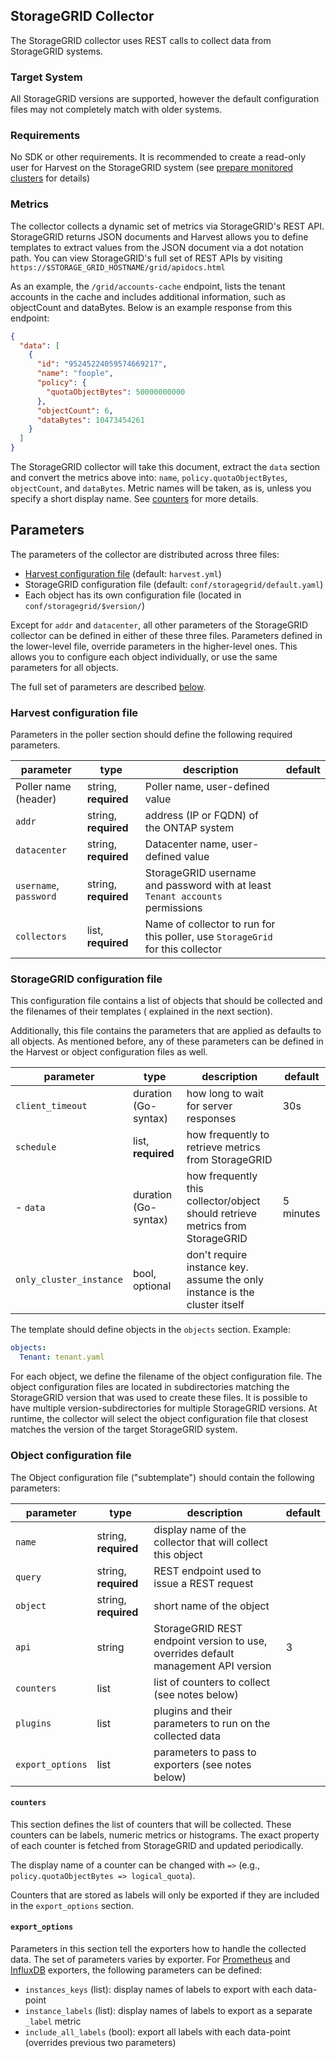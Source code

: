 ## StorageGRID Collector

The StorageGRID collector uses REST calls to collect data from StorageGRID systems.

### Target System

All StorageGRID versions are supported, however the default configuration files may not completely match with older
systems.

### Requirements

No SDK or other requirements. It is recommended to create a read-only user for Harvest on the StorageGRID system (see
[prepare monitored clusters](prepare-storagegrid-clusters.md) for details)

### Metrics

The collector collects a dynamic set of metrics via StorageGRID's REST API. StorageGRID returns JSON documents and
Harvest allows you to define templates to extract values from the JSON document via a dot notation path. You can view
StorageGRID's full set of REST APIs by visiting `https://$STORAGE_GRID_HOSTNAME/grid/apidocs.html`

As an example, the `/grid/accounts-cache` endpoint, lists the tenant accounts in the cache and includes additional
information, such as objectCount and dataBytes. Below is an example response from this endpoint:

```json
{
  "data": [
    {
      "id": "95245224059574669217",
      "name": "foople",
      "policy": {
        "quotaObjectBytes": 50000000000
      },
      "objectCount": 6,
      "dataBytes": 10473454261
    }
  ]
}
```

The StorageGRID collector will take this document, extract the `data` section and convert the metrics above
into: `name`, `policy.quotaObjectBytes`, `objectCount`, and `dataBytes`. Metric names will be taken, as is, unless you
specify a short display name. See [counters](configure-templates.md#counters) for more details.

## Parameters

The parameters of the collector are distributed across three files:

- [Harvest configuration file](configure-harvest-basic.md#pollers) (default: `harvest.yml`)
- StorageGRID configuration file (default: `conf/storagegrid/default.yaml`)
- Each object has its own configuration file (located in `conf/storagegrid/$version/`)

Except for `addr` and `datacenter`, all other parameters of the StorageGRID collector can be
defined in either of these three files. Parameters defined in the lower-level file, override parameters in the
higher-level ones. This allows you to configure each object individually, or use the same parameters for all
objects.

The full set of parameters are described [below](#harvest-configuration-file).

### Harvest configuration file

Parameters in the poller section should define the following required parameters.

| parameter              | type                 | description                                                                    | default |
|------------------------|----------------------|--------------------------------------------------------------------------------|---------|
| Poller name (header)   | string, **required** | Poller name, user-defined value                                                |         |
| `addr`                 | string, **required** | address (IP or FQDN) of the ONTAP system                                       |         |
| `datacenter`           | string, **required** | Datacenter name, user-defined value                                            |         |
| `username`, `password` | string, **required** | StorageGRID username and password with at least `Tenant accounts` permissions  |         |
| `collectors`           | list, **required**   | Name of collector to run for this poller, use `StorageGrid` for this collector |         |

### StorageGRID configuration file

This configuration file contains a list of objects that should be collected and the filenames of their templates (
explained in the next section).

Additionally, this file contains the parameters that are applied as defaults to all objects. As mentioned before, any
of these parameters can be defined in the Harvest or object configuration files as well.

| parameter               | type                 | description                                                                   | default   |
|-------------------------|----------------------|-------------------------------------------------------------------------------|-----------|
| `client_timeout`        | duration (Go-syntax) | how long to wait for server responses                                         | 30s       |
| `schedule`              | list, **required**   | how frequently to retrieve metrics from StorageGRID                           |           |
| - `data`                | duration (Go-syntax) | how frequently this collector/object should retrieve metrics from StorageGRID | 5 minutes |
| `only_cluster_instance` | bool, optional       | don't require instance key. assume the only instance is the cluster itself    |           |

The template should define objects in the `objects` section. Example:

```yaml
objects:
  Tenant: tenant.yaml
```

For each object, we define the filename of the object configuration file. The object configuration files
are located in subdirectories matching the StorageGRID version that was used to create these files. It is possible to
have multiple version-subdirectories for multiple StorageGRID versions. At runtime, the collector will select the object
configuration file that closest matches the version of the target StorageGRID system.

### Object configuration file

The Object configuration file ("subtemplate") should contain the following parameters:

| parameter        | type                 | description                                                                        | default |
|------------------|----------------------|------------------------------------------------------------------------------------|---------|
| `name`           | string, **required** | display name of the collector that will collect this object                        |         |
| `query`          | string, **required** | REST endpoint used to issue a REST request                                         |         |
| `object`         | string, **required** | short name of the object                                                           |         |
| `api`            | string               | StorageGRID REST endpoint version to use, overrides default management API version | 3       |
| `counters`       | list                 | list of counters to collect (see notes below)                                      |         |
| `plugins`        | list                 | plugins and their parameters to run on the collected data                          |         |
| `export_options` | list                 | parameters to pass to exporters (see notes below)                                  |         |

#### `counters`

This section defines the list of counters that will be collected. These counters can be labels, numeric metrics or
histograms. The exact property of each counter is fetched from StorageGRID and updated periodically.

The display name of a counter can be changed with `=>` (e.g., `policy.quotaObjectBytes => logical_quota`).

Counters that are stored as labels will only be exported if they are included in the `export_options` section.

#### `export_options`

Parameters in this section tell the exporters how to handle the collected data. The set of parameters varies by
exporter. For [Prometheus](prometheus-exporter.md) and [InfluxDB](influxdb-exporter.md)
exporters, the following parameters can be defined:

* `instances_keys` (list): display names of labels to export with each data-point
* `instance_labels` (list): display names of labels to export as a separate `_label` metric
* `include_all_labels` (bool): export all labels with each data-point (overrides previous two parameters)
